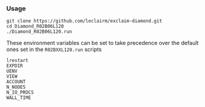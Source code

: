 ### Usage

``` shell
git clone https://github.com/leclairm/exclaim-diamond.git
cd Diamond_R02B06L120
./Diamond_R02B06L120.run
```

These environment variables can be set to take precedence over the default ones set in the `R02BXXL120.run` scripts

``` shell
lrestart
EXPDIR
UENV
VIEW
ACCOUNT
N_NODES
N_IO_PROCS
WALL_TIME
```

